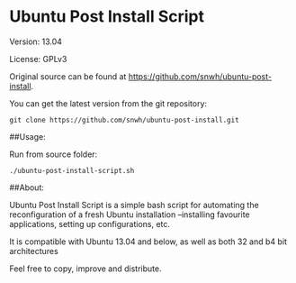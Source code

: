 Ubuntu Post Install Script
==========================

Version: 13.04

License: GPLv3

Original source can be found at https://github.com/snwh/ubuntu-post-install.

You can get the latest version from the git repository:

    git clone https://github.com/snwh/ubuntu-post-install.git

##Usage:

Run from source folder:

    ./ubuntu-post-install-script.sh

##About:

Ubuntu Post Install Script is a simple bash script for automating the reconfiguration of a fresh Ubuntu installation –installing favourite applications, setting up configurations, etc. 

It is compatible with Ubuntu 13.04 and below, as well as both 32 and b4 bit architectures 

Feel free to copy, improve and distribute.
